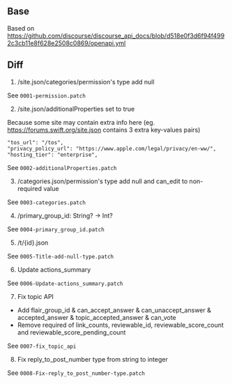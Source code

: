 ## Base

Based on https://github.com/discourse/discourse_api_docs/blob/d518e0f3d6f94f4992c3cb11e8f628e2508c0869/openapi.yml

## Diff

1. /site.json/categories/permission's type add null

See `0001-permission.patch`

2. /site.json/additionalProperties set to true

Because some site may contain extra info here (eg. https://forums.swift.org/site.json contains 3 extra key-values pairs)

```
"tos_url": "/tos",
"privacy_policy_url": "https://www.apple.com/legal/privacy/en-ww/",
"hosting_tier": "enterprise",
```

See `0002-additionalProperties.patch`

3. /categories.json/permission's type add null and can_edit to non-required value

See `0003-categories.patch`

4. /primary_group_id: String? -> Int?

See `0004-primary_group_id.patch`

5. /t/{id}.json

See `0005-Title-add-null-type.patch`

6. Update actions_summary

See `0006-Update-actions_summary.patch`

7. Fix topic API

- Add flair_group_id & can_accept_answer & can_unaccept_answer & accepted_answer & topic_accepted_answer & can_vote
- Remove required of link_counts, reviewable_id, reviewable_score_count and reviewable_score_pending_count

See `0007-fix_topic_api`

8. Fix reply_to_post_number type from string to integer

See `0008-Fix-reply_to_post_number-type.patch`
